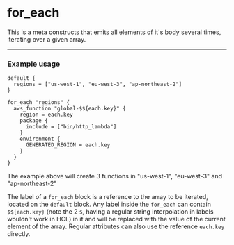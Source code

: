 # for_each

This is a meta constructs that emits all elements of it's body several times, iterating over a given array.

---

### Example usage

```hcl
default {
  regions = ["us-west-1", "eu-west-3", "ap-northeast-2"]
}

for_each "regions" {
  aws_function "global-$${each.key}" {
    region = each.key
    package {
      include = ["bin/http_lambda"]
    }
    environment {
      GENERATED_REGION = each.key
    }
  }
}
```

The example above will create 3 functions in "us-west-1", "eu-west-3" and "ap-northeast-2"

The label of a `for_each` block is a reference to the array to be iterated, located on the `default` block.
Any label inside the `for_each` can contain `$${each.key}` (note the 2 `$`, having a regular string interpolation in labels wouldn't work in HCL) in it and will be replaced with the value of the current element of the array.
Regular attributes can also use the reference `each.key` directly.

